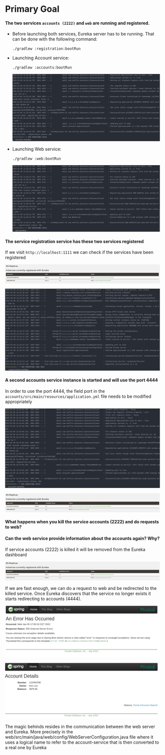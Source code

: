 # Primary Goal

#### The two services `accounts (2222)` and `web` are running and registered.


* Before launching both services, Eureka server has to be running. That can be done with the following command: 
  ```
  ./gradlew :registration:bootRun
  ```
* Launching Account service:
  ```
  ./gradlew :accounts:bootRun
  ```
  ![](imgs/accounts.png)

* Launching Web service:
  ```
  ./gradlew :web:bootRun
  ```
  ![](imgs/web.png)

#### The service registration service has these two services registered 

If we visit `http://localhost:1111` we can check if the services have been registered

![](imgs/dashboard.png)

![](imgs/registration.png)

#### A second accounts service instance is started and will use the port 4444

In order to use the port 4444, the field port in the `accounts/src/main/resources/application.yml`
file needs to be modified appropriately  


![](imgs/second_accounts.png)

![](imgs/second_dashboard.png)

#### What happens when you kill the service accounts (2222) and do requests to web?
#### Can the web service provide information about the accounts again? Why?

If service accounts (2222) is killed it will be removed from the Eureka dashboard

![](imgs/third_dashboard.png)

If we are fast enough, we can do a request to web and be redirected to the killed service. Once Eureka discovers that 
the service no longer exists it starts redirecting to accounts (4444).

![](imgs/failed_request.png)

![](imgs/ok_request.png)

The magic behinds resides in the communication between the web server and Eureka. More precisely in the web/src/main/java/web/config/WebServerConfiguration.java 
file where it uses a logical name to refer to the account-service that is then converted to a real one by Eureka
